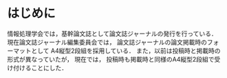 # はじめに

情報処理学会では，基幹論文誌として論文誌ジャーナルの発行を行っている．
現在論文誌ジャーナル編集委員会では，
論文誌ジャーナルの論文掲載時のフォーマットとして
A4縦型2段組を採用している．
また，以前は投稿時と掲載時の形式が異なっていたが，
現在では，
投稿時も掲載時と同様のA4縦型2段組で受け付けることにした．

